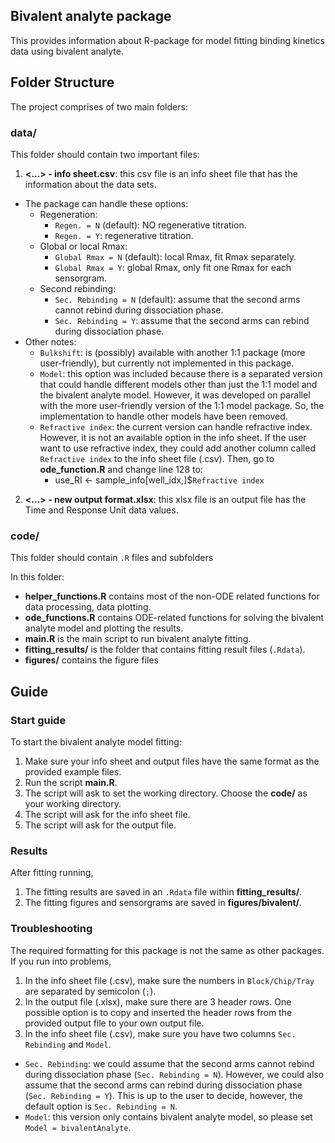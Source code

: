 ## Bivalent analyte package

This provides information about R-package for model fitting binding kinetics data using bivalent analyte.

## Folder Structure

The project comprises of two main folders:

### data/

This folder should contain two important files:

1. **<...> - info sheet.csv**: this csv file is an info sheet file that has the information about the data sets.
  - The package can handle these options: 
    - Regeneration: 
      - `Regen. = N` (default): NO regenerative titration.
      - `Regen. = Y`: regenerative titration.
    - Global or local Rmax:
      - `Global Rmax = N` (default): local Rmax, fit Rmax separately.
      - `Global Rmax = Y`: global Rmax, only fit one Rmax for each sensorgram.
    - Second rebinding:
      - `Sec. Rebinding = N` (default): assume that the second arms cannot rebind during dissociation phase.
      - `Sec. Rebinding = Y`: assume that the second arms can rebind during dissociation phase.
  - Other notes:
    - `Bulkshift`: is (possibly) available with another 1:1 package (more user-friendly), but currently not implemented in this package.
    - `Model`: this option was included because there is a separated version that could handle different models other than just the 1:1 model and the bivalent analyte model. However, it was developed on parallel with the more user-friendly version of the 1:1 model package. So, the implementation to handle other models have been removed.
    - `Refractive index`: the current version can handle refractive index. However, it is not an available option in the info sheet. If the user want to use refractive index, they could add another column called `Refractive index` to the info sheet file (.csv). Then, go to **ode_function.R** and change line 128 to:
      - use_RI <- sample_info[well_idx,]$`Refractive index`
2. **<...> - new output format.xlsx**: this xlsx file is an output file has the Time and Response Unit data values.

### code/

This folder should contain `.R` files and subfolders

In this folder:

- **helper_functions.R** contains most of the non-ODE related functions for data processing, data plotting.
- **ode_functions.R** contains ODE-related functions for solving the bivalent analyte model and plotting the results.
- **main.R** is the main script to run bivalent analyte fitting.
- **fitting_results/** is the folder that contains fitting result files (`.Rdata`).
- **figures/** contains the figure files

## Guide 

### Start guide

To start the bivalent analyte model fitting:

1. Make sure your info sheet and output files have the same format as the provided example files. 
2. Run the script **main.R**.
3. The script will ask to set the working directory. Choose the **code/** as your working directory.
4. The script will ask for the info sheet file.
5. The script will ask for the output file.

### Results

After fitting running,

1. The fitting results are saved in an `.Rdata` file within **fitting_results/**.
2. The fitting figures and sensorgrams are saved in **figures/bivalent/**.

### Troubleshooting

The required formatting for this package is not the same as other packages. If you run into problems,

1. In the info sheet file (.csv), make sure the numbers in `Block/Chip/Tray` are separated by semicolon (`;`).
2. In the output file (.xlsx), make sure there are 3 header rows. One possible option is to copy and inserted the header rows from the provided output file to your own output file.
3. In the info sheet file (.csv), make sure you have two columns `Sec. Rebinding` and `Model`. 
  - `Sec. Rebinding`: we could assume that the second arms cannot rebind during dissociation phase (`Sec. Rebinding = N`). However, we could also assume that the second arms can rebind during dissociation phase (`Sec. Rebinding = Y`). This is up to the user to decide, however, the default option is `Sec. Rebinding = N`.
  - `Model`: this version only contains bivalent analyte model, so please set `Model = bivalentAnalyte`. 
